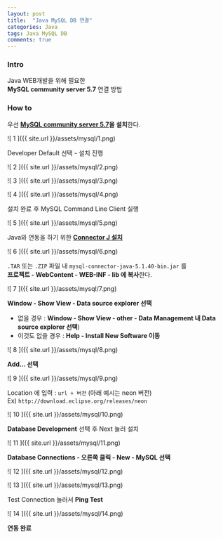 ```yaml
---
layout: post
title:  "Java MySQL DB 연결"
categories: Java
tags: Java MySQL DB 
comments: true
---
```


### Intro
Java WEB개발을 위해 필요한    
**MySQL community server 5.7** 연결 방법


### How to

우선 **[MySQL community server 5.7](https://dev.mysql.com/downloads/mysql/)을 설치**한다.


![ 1 ]({{ site.url }}/assets/mysql/1.png)


Developer Default 선택 - 설치 진행


![ 2 ]({{ site.url }}/assets/mysql/2.png)


![ 3 ]({{ site.url }}/assets/mysql/3.png)


![ 4 ]({{ site.url }}/assets/mysql/4.png)


설치 완료 후 MySQL Command Line Client 실행


![ 5 ]({{ site.url }}/assets/mysql/5.png)


Java와 연동을 하기 위한 **[Connector J 설치](https://dev.mysql.com/downloads/connector/j/)**


![ 6 ]({{ site.url }}/assets/mysql/6.png)


`.TAR`  또는 `.ZIP` 파일 내 `mysql-connector-java-5.1.40-bin.jar` 를  
**프로젝트 -  WebContent - WEB-INF - lib 에 복사**한다.

![ 7 ]({{ site.url }}/assets/mysql/7.png)


**Window - Show View - Data source explorer 선택**  
- 없을 경우 : **Window - Show View - other - Data Management 내 Data source explorer 선택**)  
- 이것도 없을 경우 : **Help - Install New Software 이동**

![ 8 ]({{ site.url }}/assets/mysql/8.png)


**Add… 선택**

![ 9 ]({{ site.url }}/assets/mysql/9.png)


Location 에 입력 :  `url + 버전` (아래 예시는 neon 버전)  
Ex) `http://download.eclipse.org/releases/neon`

![ 10 ]({{ site.url }}/assets/mysql/10.png)


**Database Development** 선택 후 Next 눌러 설치 

![ 11 ]({{ site.url }}/assets/mysql/11.png)

**Database Connections - 오른쪽 클릭 - New - MySQL 선택**

![ 12 ]({{ site.url }}/assets/mysql/12.png)

![ 13 ]({{ site.url }}/assets/mysql/13.png)

Test Connection 눌러서 **Ping Test**

![ 14 ]({{ site.url }}/assets/mysql/14.png)

   
**연동 완료**

